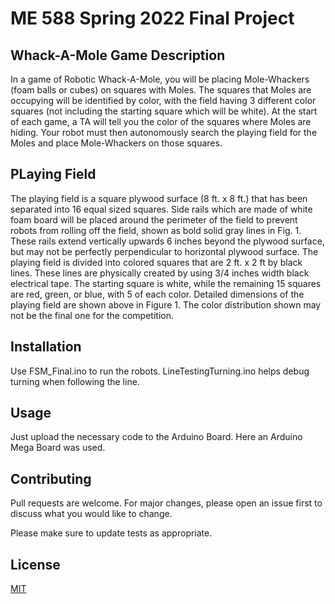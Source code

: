 # ME 588 Spring 2022 Final Project
## Whack-A-Mole Game Description

In a game of Robotic Whack-A-Mole, you will be placing Mole-Whackers (foam balls or cubes) on
squares with Moles. The squares that Moles are occupying will be identified by color, with the field
having 3 different color squares (not including the starting square which will be white). At the start of
each game, a TA will tell you the color of the squares where Moles are hiding. Your robot must then
autonomously search the playing field for the Moles and place Mole-Whackers on those squares.

## PLaying Field

The playing field is a square plywood surface (8 ft. x 8 ft.) that has been separated into 16 equal sized
squares. Side rails which are made of white foam board will be placed around the perimeter of the
field to prevent robots from rolling off the field, shown as bold solid gray lines in Fig. 1. These rails
extend vertically upwards 6 inches beyond the plywood surface, but may not be perfectly
perpendicular to horizontal plywood surface. The playing field is divided into colored squares that are
2 ft. x 2 ft by black lines. These lines are physically created by using 3/4 inches width black electrical
tape. The starting square is white, while the remaining 15 squares are red, green, or blue, with 5 of
each color. Detailed dimensions of the playing field are shown above in Figure 1. The color distribution shown
may not be the final one for the competition.

## Installation

Use FSM_Final.ino to run the robots. LineTestingTurning.ino helps debug turning when following the line. 

## Usage

Just upload the necessary code to the Arduino Board. Here an Arduino Mega Board was used. 

## Contributing
Pull requests are welcome. For major changes, please open an issue first to discuss what you would like to change.

Please make sure to update tests as appropriate.

## License
[MIT](https://choosealicense.com/licenses/mit/)

